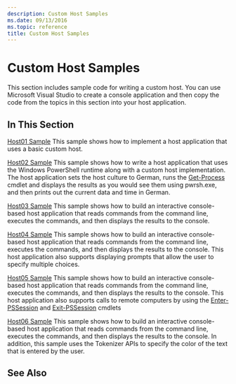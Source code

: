 ```yaml
---
description: Custom Host Samples
ms.date: 09/13/2016
ms.topic: reference
title: Custom Host Samples
---
```

# Custom Host Samples

This section includes sample code for writing a custom host. You can use Microsoft Visual Studio to create a console application and then copy the code from the topics in this section into your host application.

## In This Section

 [Host01 Sample](./host01-sample.md)
 This sample shows how to implement a host application that uses a basic custom host.

 [Host02 Sample](./host02-sample.md)
 This sample shows how to write a host application that uses the Windows PowerShell runtime along with a custom host implementation. The host application sets the host culture to German, runs the [Get-Process](/powershell/module/Microsoft.PowerShell.Management/Get-Process) cmdlet and displays the results as you would see them using pwrsh.exe, and then prints out the current data and time in German.

 [Host03 Sample](./host03-sample.md)
 This sample shows how to build an interactive console-based host application that reads commands from the command line, executes the commands, and then displays the results to the console.

 [Host04 Sample](./host04-sample.md)
 This sample shows how to build an interactive console-based host application that reads commands from the command line, executes the commands, and then displays the results to the console. This host application also supports displaying prompts that allow the user to specify multiple choices.

 [Host05 Sample](./host05-sample.md)
 This sample shows how to build an interactive console-based host application that reads commands from the command line, executes the commands, and then displays the results to the console. This host application also supports calls to remote computers by using the [Enter-PSSession](/powershell/module/Microsoft.PowerShell.Core/Enter-PSSession) and [Exit-PSSession](/powershell/module/Microsoft.PowerShell.Core/Exit-PSSession) cmdlets

 [Host06 Sample](./host06-sample.md)
 This sample shows how to build an interactive console-based host application that reads commands from the command line, executes the commands, and then displays the results to the console. In addition, this sample uses the Tokenizer APIs to specify the color of the text that is entered by the user.

## See Also
